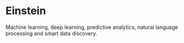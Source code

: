 # Einstein
Machine learning, deep learning, predictive analytics, natural language processing and smart data discovery.
